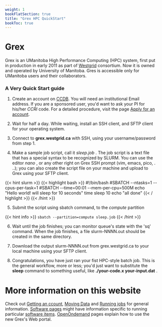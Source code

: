 ```yaml
---
weight: 1
bookFlatSection: true
title: "Grex HPC QuickStart"
bookToc: true
---
```


# Grex

Grex is an UManitoba High Performance Computing (HPC) system, first put in production in early 2011 as part of [Westgrid](https://www.westgrid.ca/) consortium. Now it is owned and operated by University of Manitoba. Gres is accessible only for UManitoba users and their collaborators.

### A Very Quick Start guide

1. Create an account on [CCDB](https://ccdb.computecanada.ca/security/login). You will need an institutional Email address. If you are a sponsored user, you'd want to ask your PI for his/her _CCRI_ code. For a detailed procedure, visit the page [Apply for an account](https://www.computecanada.ca/research-portal/account-management/apply-for-an-account/).

2. Wait for half a day. While waiting, install an SSH client, and SFTP client for your operating system.

3. Connect to **grex.westgrid.ca** with SSH, using your username/password from step 1.

4. Make a sample job script, call it _sleep.job_ . The job script is a text file that has a special syntax to be
 recognized by SLURM. You can use the editor _nano_ , or any other right on Grex SSH prompt (vim, emacs, pico, .
..); you can also create the script file on your machine and upload to Grex using your SFTP client.

{{< hint slurm >}}
{{< highlight bash >}}
#!/bin/bash
#SBATCH --ntasks=1 --cpus-per-task=1
#SBATCH --time=00:01 --mem-per-cpu=500M
echo "Hello world! will sleep for 10 seconds"
time sleep 10
echo "all done" 
{{< / highlight >}}
{{< /hint >}}

5. Submit the script using sbatch command, to the _compute_ partition

{{< hint info >}}
 ```sbatch --partition=compute sleep.job```
{{< /hint >}}

6. Wait until the job finishes; you can monitor queue's state with the 'sq' command. When the job finishes, a file slurm-NNNN.out should be created in the same directory.

7. Download the output slurm-NNNN.out from grex.westgrid.ca to your local machine using your SFTP client.

8. Congratulations, you have just ran your fist HPC-style batch job. This is the general workflow, more or less; you'd just want to substitute the __sleep__ command to something useful, like __./your-code.x your-input.dat__ .


# More information on this website

Check out [Getting an ccount](./access), [Moving Data](./connecting/data-transfer/) and [Running jobs](./running) for general information. [Software pages](./software) might have information specific to running particular [software items](./software/specific). [OpenOndemand](./ood) pages explain how to use the new Grex's Web portal.

<!--  -->
